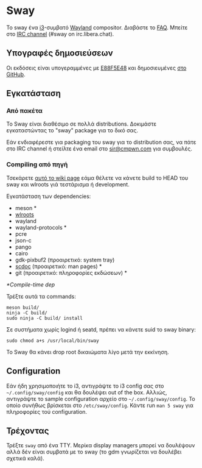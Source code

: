 # Sway

Το sway ένα [i3]-συμβατό [Wayland] compositor. Διαβάστε το [FAQ]. Μπείτε στο
[IRC channel] \(#sway on irc.libera.chat).

## Υπογραφές δημοσιεύσεων

Οι εκδόσεις είναι υπογεραμμένες με [E88F5E48] και δημοσιευμένες [στο GitHub][GitHub releases].

## Εγκατάσταση

### Από πακέτα

Το Sway είναι διαθέσιμο σε πολλά distributions. Δοκιμάστε εγκαταστώντας το "sway" package για
το δικό σας.

Εάν ενδιαφέρεστε για packaging του sway για το distribution σας, να πάτε στο IRC
channel ή στείλτε ένα email στο sir@cmpwn.com για συμβουλές.

### Compiling από πηγή

Τσεκάρετε [αυτό το wiki page][Development setup] εάμα θέλετε να κάνετε build το HEAD του
sway και wlroots γιά τεστάρισμα ή development.

Εγκατάσταση των dependencies:

* meson \*
* [wlroots]
* wayland
* wayland-protocols \*
* pcre
* json-c
* pango
* cairo
* gdk-pixbuf2 (προαιρετικό: system tray)
* [scdoc] (προαιρετικό: man pages) \*
* git (προαιρετικό: πληροφορίες εκδώσεων) \*

_\*Compile-time dep_

Τρέξτε αυτά τα commands:

    meson build/
    ninja -C build/
    sudo ninja -C build/ install

Σε συστήματα χωρίς logind ή seatd, πρέπει να κάνετε suid το sway binary:

    sudo chmod a+s /usr/local/bin/sway

Το Sway θα κάνει drop root δικαιώματα λίγο μετά την εκκίνηση.

## Configuration

Εάν ήδη χρησιμοποιήτε το i3, αντιγράψτε το i3 config σας στο `~/.config/sway/config` και
θα δουλέψει out of the box. Αλλιώς, αντιγράψτε το sample configuration αρχείο στο
`~/.config/sway/config`. Το οποίο συνήθως βρίσκεται στο `/etc/sway/config`.
Κάντε run `man 5 sway` για πληροφορίες τού configuration.

## Τρέχοντας

Τρέξτε `sway` από ένα TTY. Μερίκα display managers μπορεί να δουλέψουν αλλά δέν είναι συμβατά με
το sway (το gdm γνωρίζεται να δουλέβει σχετικά καλά).

[i3]: https://i3wm.org/
[Wayland]: http://wayland.freedesktop.org/
[FAQ]: https://github.com/swaywm/sway/wiki
[IRC channel]: https://web.libera.chat/gamja/?channels=#sway
[E88F5E48]: https://keys.openpgp.org/search?q=34FF9526CFEF0E97A340E2E40FDE7BE0E88F5E48
[GitHub releases]: https://github.com/swaywm/sway/releases
[Development setup]: https://github.com/swaywm/sway/wiki/Development-Setup
[wlroots]: https://github.com/swaywm/wlroots
[scdoc]: https://git.sr.ht/~sircmpwn/scdoc